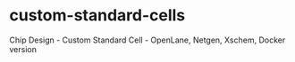 # custom-standard-cells
Chip Design - Custom Standard Cell - OpenLane, Netgen, Xschem, Docker version
